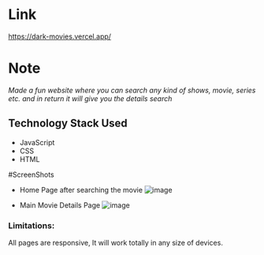 # Link
https://dark-movies.vercel.app/
# Note
*Made a fun website where you can search any kind of shows, movie, series etc. and in return it will give you the details search*

## Technology Stack Used
- JavaScript
- CSS
- HTML

#ScreenShots
- Home Page after searching the movie
![image](https://user-images.githubusercontent.com/95856642/159216887-3e999f0e-ffc7-416d-ab13-f6b3812577bd.png)

- Main Movie Details Page
![image](https://user-images.githubusercontent.com/95856642/159216956-2414acbd-1074-4673-8bbe-effe2ce36b75.png)

### Limitations:
All pages are responsive, It will work totally in any size of devices.
